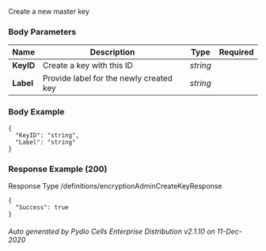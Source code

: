






 
Create a new master key  


### Body Parameters

Name | Description | Type | Required
---|---|---|---
**KeyID** | Create a key with this ID | _string_ |   
**Label** | Provide label for the newly created key | _string_ |   


### Body Example
```
{
  "KeyID": "string",
  "Label": "string"
}
```






### Response Example (200)
Response Type /definitions/encryptionAdminCreateKeyResponse

```
{
  "Success": true
}
```




###### Auto generated by Pydio Cells Enterprise Distribution v2.1.10 on 11-Dec-2020
